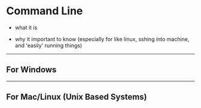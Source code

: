# Command Line

- what it is

- why it important to know (especially for like linux, sshing into machine, and 'easily' running things)


----------------

## For Windows


----------------

## For Mac/Linux (Unix Based Systems)

